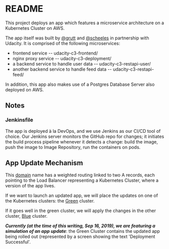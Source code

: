 # README

This project deploys an app which features a microservice architecture on a Kubernetes Cluster on AWS.

The app itself was built by [@grutt](https://github.com/scheele) and [@scheeles](https://github.com/scheeles) in partnership with Udacity. 
It is comprised of the following microservices:
* frontend service -- udacity-c3-frontend/
* nginx proxy service -- udacity-c3-deployment/
* a backend service to handle user data -- udacity-c3-restapi-user/
* another backend service to handle feed data -- udacity-c3-restapi-feed/

In addition, this app also makes use of a Postgres Database Server also deployed on AWS.


## Notes


### Jenkinsfile
The app is deployed à la DevOps, and we use Jenkins as our CI/CD tool of choice. 
Our Jenkins server monitors the GitHub repo for changes; it initiates the build process pipeline whenever it detects a change: build the image, push the image to Image Repository, run the containers on pods.


## App Update Mechanism

This [domain]((http://testdevops.riyanchristy.net)) name has a weighted routing linked to two A records, each pointing to the Load Balancer representing a Kubernetes Cluster, where a version of the app lives.

If we want to launch an updated app, we will place the updates on one of the Kubernetes clusters: the [Green](http://a5029f627cb2e11e9a39f0a24a18a98b-990378143.us-east-2.elb.amazonaws.com) cluster. 

If it goes well in the green cluster, we will apply the changes in the other cluster, [Blue](http://aa6c96850d75711e9a2cd06bfda61de7-1210280241.us-east-2.elb.amazonaws.com:8100) cluster.

***Currently (at the time of this writing, Sep 16, 2019), we are featuring a simulation of an app update***: the Green Cluster contains the updated app being rolled out (represented by a screen showing the text 'Deployment Successful'.
